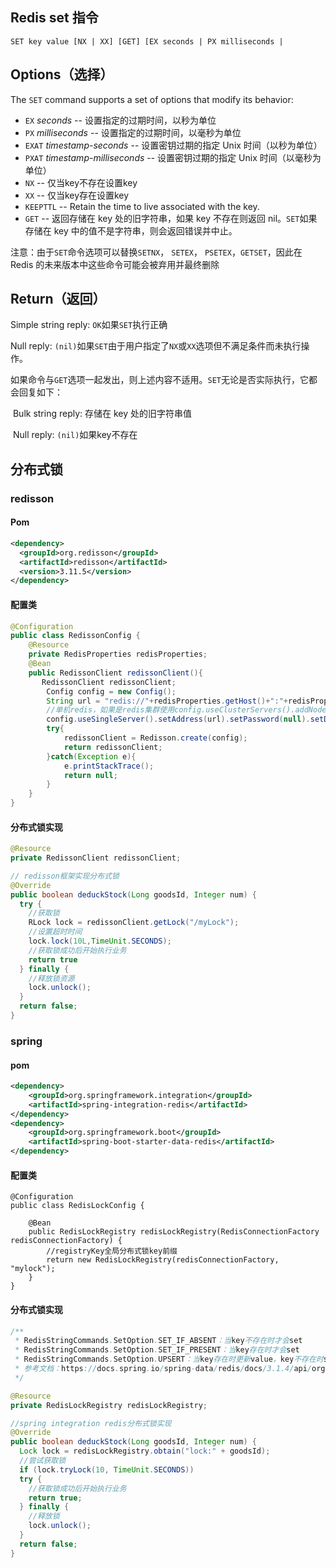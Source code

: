 

## Redis set 指令

```
SET key value [NX | XX] [GET] [EX seconds | PX milliseconds |
```

## Options（选择）

The `SET` command supports a set of options that modify its behavior:

- `EX` *seconds* -- 设置指定的过期时间，以秒为单位
- `PX` *milliseconds* --  设置指定的过期时间，以毫秒为单位
- `EXAT` *timestamp-seconds* -- 设置密钥过期的指定 Unix 时间（以秒为单位）
- `PXAT` *timestamp-milliseconds* -- 设置密钥过期的指定 Unix 时间（以毫秒为单位）
- `NX` -- 仅当key不存在设置key
- `XX` --  仅当key存在设置key
- `KEEPTTL` -- Retain the time to live associated with the key.
- `GET` -- 返回存储在 key 处的旧字符串，如果 key 不存在则返回 nil。`SET`如果存储在 key 中的值不是字符串，则会返回错误并中止。

注意：由于`SET`命令选项可以替换`SETNX`， `SETEX`， `PSETEX`，`GETSET`，因此在 Redis 的未来版本中这些命令可能会被弃用并最终删除

## Return（返回）

Simple string reply: `OK`如果`SET`执行正确

Null reply: `(nil)`如果`SET`由于用户指定了`NX`或`XX`选项但不满足条件而未执行操作。

如果命令与`GET`选项一起发出，则上述内容不适用。`SET`无论是否实际执行，它都会回复如下：

​	Bulk string reply:  存储在 key 处的旧字符串值

​	Null reply: `(nil)`如果key不存在

## 分布式锁

### redisson

#### Pom

```xml
<dependency>
  <groupId>org.redisson</groupId>
  <artifactId>redisson</artifactId>
  <version>3.11.5</version>
</dependency>
```

#### 配置类

```java
@Configuration
public class RedissonConfig {
    @Resource
    private RedisProperties redisProperties;
    @Bean
    public RedissonClient redissonClient(){
       RedissonClient redissonClient;
        Config config = new Config();
        String url = "redis://"+redisProperties.getHost()+":"+redisProperties.getPort();
        //单机redis，如果是redis集群使用config.useClusterServers().addNodeAddress(...)
        config.useSingleServer().setAddress(url).setPassword(null).setDatabase(redisProperties.getDatabase());
        try{
            redissonClient = Redisson.create(config);
            return redissonClient;
        }catch(Exception e){
            e.printStackTrace();
            return null;
        }
    }
}
```

#### 分布式锁实现

```java
@Resource
private RedissonClient redissonClient;

// redisson框架实现分布式锁
@Override
public boolean deduckStock(Long goodsId, Integer num) {
  try {
    //获取锁
    RLock lock = redissonClient.getLock("/myLock");
    //设置超时时间
    lock.lock(10L,TimeUnit.SECONDS);
    //获取锁成功后开始执行业务
    return true
  } finally {
    //释放锁资源
    lock.unlock();
  }
  return false;
}
```

### spring

#### pom

```xml
<dependency>
    <groupId>org.springframework.integration</groupId>
    <artifactId>spring-integration-redis</artifactId>
</dependency>
<dependency>
    <groupId>org.springframework.boot</groupId>
    <artifactId>spring-boot-starter-data-redis</artifactId>
</dependency>
```

#### 配置类

```
@Configuration
public class RedisLockConfig {

    @Bean
    public RedisLockRegistry redisLockRegistry(RedisConnectionFactory redisConnectionFactory) {
        //registryKey全局分布式锁key前缀
        return new RedisLockRegistry(redisConnectionFactory, "mylock");
    }
}
```

#### 分布式锁实现



```java
/**
 * RedisStringCommands.SetOption.SET_IF_ABSENT：当key不存在时才会set
 * RedisStringCommands.SetOption.SET_IF_PRESENT：当key存在时才会set
 * RedisStringCommands.SetOption.UPSERT：当key存在时更新value，key不存在时set
 * 参考文档：https://docs.spring.io/spring-data/redis/docs/3.1.4/api/org/springframework/data/redis/connection/RedisStringCommands.SetOption.html#SET_IF_ABSENT
 */

@Resource
private RedisLockRegistry redisLockRegistry;

//spring integration redis分布式锁实现
@Override
public boolean deduckStock(Long goodsId, Integer num) {
  Lock lock = redisLockRegistry.obtain("lock:" + goodsId);
  //尝试获取锁
  if (lock.tryLock(10, TimeUnit.SECONDS))
  try {
    //获取锁成功后开始执行业务
    return true;
  } finally {
    //释放锁
    lock.unlock();
  }
  return false;
}
```

